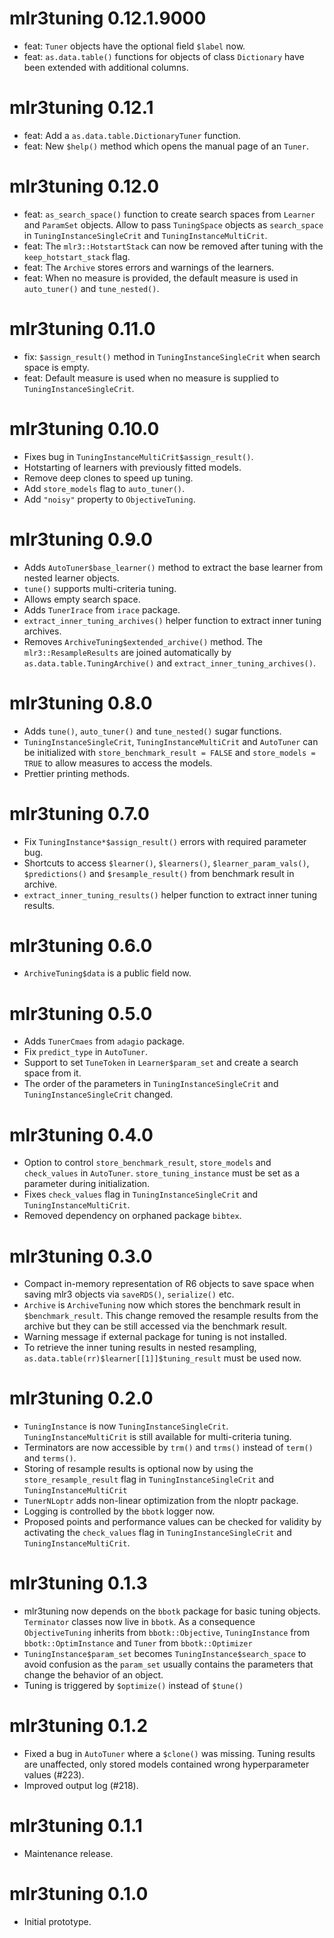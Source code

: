 # mlr3tuning 0.12.1.9000

* feat: `Tuner` objects have the optional field `$label` now.
* feat: `as.data.table()` functions for objects of class `Dictionary` have been extended with additional columns.

# mlr3tuning 0.12.1

* feat: Add a `as.data.table.DictionaryTuner` function.
* feat: New `$help()` method which opens the manual page of an `Tuner`.

# mlr3tuning 0.12.0

* feat: `as_search_space()` function to create search spaces from `Learner` and `ParamSet` objects.
  Allow to pass `TuningSpace` objects as `search_space` in `TuningInstanceSingleCrit` and `TuningInstanceMultiCrit`.
* feat: The `mlr3::HotstartStack` can now be removed after tuning with the `keep_hotstart_stack` flag.
* feat: The `Archive` stores errors and warnings of the learners.
* feat: When no measure is provided, the default measure is used in `auto_tuner()` and `tune_nested()`.

# mlr3tuning 0.11.0

* fix: `$assign_result()` method in `TuningInstanceSingleCrit` when search space
  is empty.
* feat: Default measure is used when no measure is supplied to
  `TuningInstanceSingleCrit`.

# mlr3tuning 0.10.0

* Fixes bug in `TuningInstanceMultiCrit$assign_result()`.
* Hotstarting of learners with previously fitted models.
* Remove deep clones to speed up tuning.
* Add `store_models` flag to `auto_tuner()`.
* Add `"noisy"` property to `ObjectiveTuning`.

# mlr3tuning 0.9.0

* Adds `AutoTuner$base_learner()` method to extract the base learner from
  nested learner objects.
* `tune()` supports multi-criteria tuning.
* Allows empty search space.
* Adds `TunerIrace` from `irace` package.
* `extract_inner_tuning_archives()` helper function to extract inner tuning
  archives.
* Removes `ArchiveTuning$extended_archive()` method. The `mlr3::ResampleResults`
  are joined automatically by `as.data.table.TuningArchive()` and
  `extract_inner_tuning_archives()`.

# mlr3tuning 0.8.0

* Adds `tune()`, `auto_tuner()` and `tune_nested()` sugar functions.
* `TuningInstanceSingleCrit`, `TuningInstanceMultiCrit` and `AutoTuner` can be
  initialized with `store_benchmark_result = FALSE` and `store_models = TRUE`
  to allow measures to access the models.
* Prettier printing methods.

# mlr3tuning 0.7.0

* Fix `TuningInstance*$assign_result()` errors with required parameter bug.
* Shortcuts to access `$learner()`, `$learners()`, `$learner_param_vals()`,
  `$predictions()` and `$resample_result()` from benchmark result in archive.
* `extract_inner_tuning_results()` helper function to extract inner tuning
  results.

# mlr3tuning 0.6.0

* `ArchiveTuning$data` is a public field now.

# mlr3tuning 0.5.0

* Adds `TunerCmaes` from `adagio` package.
* Fix `predict_type` in `AutoTuner`.
* Support to set `TuneToken` in `Learner$param_set` and create a search space
  from it.
* The order of the parameters in `TuningInstanceSingleCrit` and
  `TuningInstanceSingleCrit` changed.

# mlr3tuning 0.4.0

* Option to control `store_benchmark_result`, `store_models` and `check_values`
  in `AutoTuner`. `store_tuning_instance` must be set as a parameter during
  initialization.
* Fixes `check_values` flag in `TuningInstanceSingleCrit` and
  `TuningInstanceMultiCrit`.
* Removed dependency on orphaned package `bibtex`.

# mlr3tuning 0.3.0

* Compact in-memory representation of R6 objects to save space when
  saving mlr3 objects via `saveRDS()`, `serialize()` etc.
* `Archive` is `ArchiveTuning` now which stores the benchmark result in
  `$benchmark_result`. This change removed the resample results from the archive
  but they can be still accessed via the benchmark result.
* Warning message if external package for tuning is not installed.
* To retrieve the inner tuning results in nested resampling,
  `as.data.table(rr)$learner[[1]]$tuning_result` must be used now.

# mlr3tuning 0.2.0

* `TuningInstance` is now `TuningInstanceSingleCrit`. `TuningInstanceMultiCrit`
  is still available for multi-criteria tuning.
* Terminators are now accessible by `trm()` and `trms()` instead of `term()` and
  `terms()`.
* Storing of resample results is optional now by using the
  `store_resample_result` flag in `TuningInstanceSingleCrit` and
  `TuningInstanceMultiCrit`
* `TunerNLoptr` adds non-linear optimization from the nloptr package.
* Logging is controlled by the `bbotk` logger now.
* Proposed points and performance values can be checked for validity by
  activating the `check_values` flag in `TuningInstanceSingleCrit` and
  `TuningInstanceMultiCrit`.

# mlr3tuning 0.1.3

* mlr3tuning now depends on the `bbotk` package for basic tuning objects.
  `Terminator` classes now live in `bbotk`. As a consequence `ObjectiveTuning`
  inherits from `bbotk::Objective`, `TuningInstance` from `bbotk::OptimInstance`
  and `Tuner` from `bbotk::Optimizer`
* `TuningInstance$param_set` becomes `TuningInstance$search_space` to avoid
  confusion as the `param_set` usually contains the parameters that change the
  behavior of an object.
* Tuning is triggered by `$optimize()` instead of `$tune()`

# mlr3tuning 0.1.2

* Fixed a bug in `AutoTuner` where a `$clone()` was missing. Tuning results are
  unaffected, only stored models contained wrong hyperparameter values (#223).
* Improved output log (#218).

# mlr3tuning 0.1.1

* Maintenance release.

# mlr3tuning 0.1.0

* Initial prototype.
